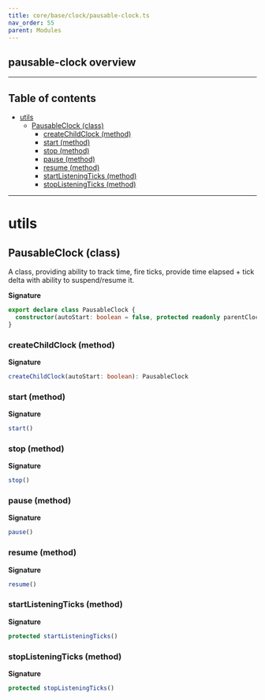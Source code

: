 ```yaml
---
title: core/base/clock/pausable-clock.ts
nav_order: 55
parent: Modules
---
```


## pausable-clock overview

---

<h2 class="text-delta">Table of contents</h2>

- [utils](#utils)
  - [PausableClock (class)](#pausableclock-class)
    - [createChildClock (method)](#createchildclock-method)
    - [start (method)](#start-method)
    - [stop (method)](#stop-method)
    - [pause (method)](#pause-method)
    - [resume (method)](#resume-method)
    - [startListeningTicks (method)](#startlisteningticks-method)
    - [stopListeningTicks (method)](#stoplisteningticks-method)

---

# utils

## PausableClock (class)

A class, providing ability to track time, fire ticks, provide time elapsed + tick delta with ability to suspend/resume it.

**Signature**

```ts
export declare class PausableClock {
  constructor(autoStart: boolean = false, protected readonly parentClock: IClock = GgGlobalClock.instance)
}
```

### createChildClock (method)

**Signature**

```ts
createChildClock(autoStart: boolean): PausableClock
```

### start (method)

**Signature**

```ts
start()
```

### stop (method)

**Signature**

```ts
stop()
```

### pause (method)

**Signature**

```ts
pause()
```

### resume (method)

**Signature**

```ts
resume()
```

### startListeningTicks (method)

**Signature**

```ts
protected startListeningTicks()
```

### stopListeningTicks (method)

**Signature**

```ts
protected stopListeningTicks()
```
